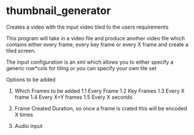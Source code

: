 # thumbnail_generator
Creates a video with the input video tiled to the users requirements

This program will take in a video file and produce another video file which contains either every frame, every key frame or every X frame and create a tiled screen.

The input configuration is an xml which allows you to either specify a generic row*cols for tiling or you can specify your own tile set

Options to be added 

1. Which Frames to be added
  1.1 Every Frame
  1.2 Key Frames
  1.3 Every X frame
  1.4 Every X+Y frames
  1.5 Every X seconds

2. Frame Created Duration, so once a frame is crated this will be encoded X times

3. Audio input


